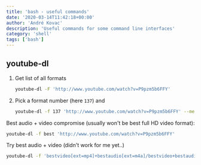 ```yaml
---
title: 'bash - useful commands'
date: '2020-03-14T11:42:18+00:00'
author: 'André Kovac'
description: 'Useful commands for some command line interfaces'
category: 'shell'
tags: ['bash']
---
```


## youtube-dl

1. Get list of all formats

	```bash
	youtube-dl -F 'http://www.youtube.com/watch?v=P9pzm5b6FFY'
	```

2. Pick a format number (here `137`) and

	```bash
	youtube-dl -f 137 'http://www.youtube.com/watch?v=P9pzm5b6FFY' --merge-output-format mp4
	```

Best audio + video compromise (usually won't be best full HD video format):

```bash
youtube-dl -f best 'http://www.youtube.com/watch?v=P9pzm5b6FFY'
```

Try best audio + video (didn't work for me yet..)

```bash
youtube-dl -f 'bestvideo[ext=mp4]+bestaudio[ext=m4a]/bestvideo+bestaudio' --merge-output-format mp4 'http://www.youtube.com/watch?v=P9pzm5b6FFY'
```
